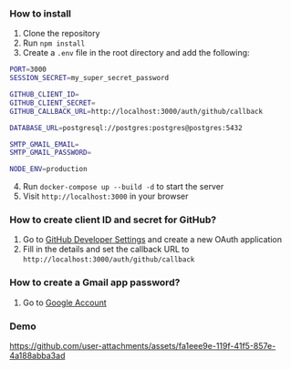 ### How to install

1. Clone the repository
2. Run `npm install`
3. Create a `.env` file in the root directory and add the following:

```sh
PORT=3000
SESSION_SECRET=my_super_secret_password

GITHUB_CLIENT_ID=
GITHUB_CLIENT_SECRET=
GITHUB_CALLBACK_URL=http://localhost:3000/auth/github/callback

DATABASE_URL=postgresql://postgres:postgres@postgres:5432

SMTP_GMAIL_EMAIL=
SMTP_GMAIL_PASSWORD=

NODE_ENV=production
```

4. Run `docker-compose up --build -d` to start the server
5. Visit `http://localhost:3000` in your browser

### How to create client ID and secret for GitHub?

1. Go to [GitHub Developer Settings](https://github.com/settings/applications/new) and create a new OAuth application
2. Fill in the details and set the callback URL to `http://localhost:3000/auth/github/callback`

### How to create a Gmail app password?

1. Go to [Google Account](https://myaccount.google.com/)

### Demo

https://github.com/user-attachments/assets/fa1eee9e-119f-41f5-857e-4a188abba3ad
